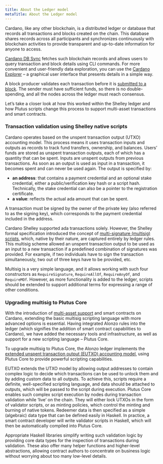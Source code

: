 ```yaml
---
title: About the Ledger model
metaTitle: About the Ledger model
---
```


Cardano, like any other blockchain, is a distributed ledger or database that
records all transactions and blocks created on the chain. This database shares
records across all participants and synchronizes continuously with blockchain
activities to provide transparent and up-to-date information for anyone to
access.

[Cardano DB Sync](https://docs.cardano.org/cardano-components/cardano-db-sync)
fetches such blockchain records and allows users to
query transaction and block details using CLI commands.
For more convenient and user-friendly data exploration, you can use the
[Cardano Explorer](https://explorer.cardano.org/en.html) – a graphical user
interface that presents details in a simple way.

A block producer validates each transaction before it is
[submitted to a block](https://docs.cardano.org/new-to-cardano/cardano-nodes).
The sender must have sufficient funds, so there is no double-spending, and all
the nodes across the ledger must reach consensus.

Let’s take a closer look at how this worked within the Shelley ledger and how
Plutus scripts change this process to support multi-asset transactions and smart
contracts.

### Transaction validation using Shelley native scripts

Cardano operates based on the unspent transaction output (UTXO) accounting
model. This process means it uses transaction inputs and outputs as records to
track fund transfers, ownership, and balances. Users’ funds are stored as
unspent transaction outputs, each of which has a quantity that can be spent.
Inputs are unspent outputs from previous transactions. As soon as an output is
used as input in a transaction, it becomes spent and can never be used again.
The output is specified by:

- **an address**: that contains a payment credential and an optional stake
  credential, either a public/verification key hash or a script hash.
  Technically, the stake credential can also be a pointer to the registration
  certificate.
- **a value**: reflects the actual ada amount that can be spent.

A transaction must be signed by the owner of the private key (also referred to
as the signing key), which corresponds to the payment credential included in the
address.

Cardano Shelley supported ada transactions solely. However, the Shelley formal
specification introduced the concept of
[multi-signature (multisig) scripts](https://github.com/input-output-hk/cardano-node/blob/master/doc/reference/simple-scripts.md#multi-signature-scripts),
which, native by their nature, are captured entirely by ledger rules. This
multisig scheme allowed an unspent transaction output to be used as an input to
a new transaction if a predefined combination of signatures was provided. For
example, if two individuals have to sign the transaction simultaneously, two out
of three keys have to be provided, etc.

Multisig is a very simple language, and it allows working with such four
constructors as `RequireSignature`, `RequireAllOf`, `RequireAnyOf`, and
`RequireMOf`. However, as more functionality is added to the ledger, scripts
should be extended to support additional terms for expressing a range of other
conditions.

### Upgrading multisig to Plutus Core

With the introduction of
[multi-asset support](https://docs.cardano.org/native-tokens/learn) and smart
contracts on Cardano, extending the basic multisig scripting language with more
advanced options is essential. Having integrated Alonzo rules into the ledger
(which signifies the addition of smart contract capabilities to Cardano), we
have added the necessary tools and infrastructure, as well as support for a new
scripting language – Plutus Core.

To upgrade multisig to Plutus Core, the Alonzo ledger implements the
[extended unspent transaction output (EUTXO) accounting model](https://iohk.io/en/blog/posts/2021/03/12/cardanos-extended-utxo-accounting-model-part-2/),
using Plutus Core to provide powerful scripting capabilities.

EUTXO extends the UTXO model by allowing output addresses to contain complex
logic to decide which transactions can be used to unlock them and by adding
custom data to all outputs. To achieve this, scripts require a definite,
well-specified scripting language, and data should be attached to outputs, which
will be passed to the script during execution. Plutus Core enables such complex
script execution by nodes during transaction validation while ‘live’ on the
chain. They will either lock UTXOs in the form of validator scripts, or as
minting policies, which control the minting and burning of native tokens.
Redeemer data is then specified as a simple (algebraic) data type that can be
defined easily in Haskell. In practice, a smart contract developer will write
validator scripts in Haskell, which will then be automatically compiled into
Plutus Core.

Appropriate Haskell libraries simplify writing such validation logic by
providing core data types for the inspection of transactions during validation.
These also offer many helper functions and higher-level abstractions, allowing
contract authors to concentrate on business logic without worrying about too
many low-level details.
